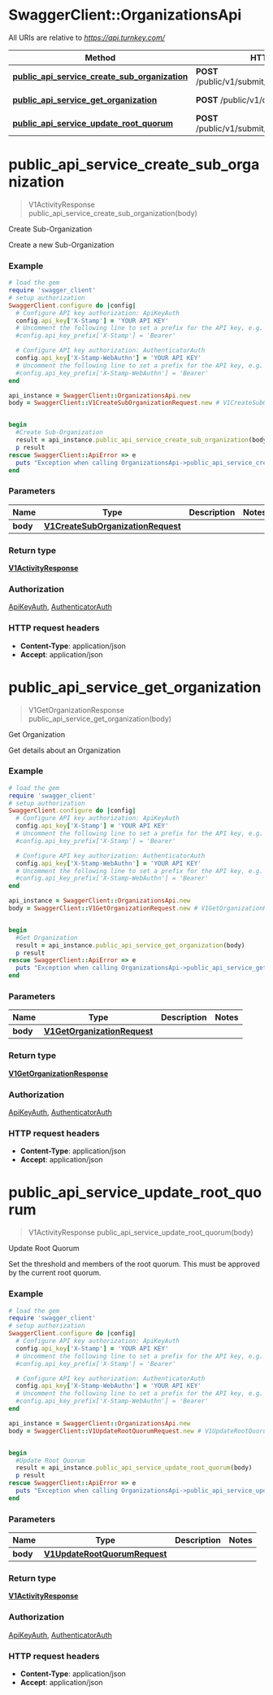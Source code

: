 # SwaggerClient::OrganizationsApi

All URIs are relative to *https://api.turnkey.com/*

Method | HTTP request | Description
------------- | ------------- | -------------
[**public_api_service_create_sub_organization**](OrganizationsApi.md#public_api_service_create_sub_organization) | **POST** /public/v1/submit/create_sub_organization | Create Sub-Organization
[**public_api_service_get_organization**](OrganizationsApi.md#public_api_service_get_organization) | **POST** /public/v1/query/get_organization | Get Organization
[**public_api_service_update_root_quorum**](OrganizationsApi.md#public_api_service_update_root_quorum) | **POST** /public/v1/submit/update_root_quorum | Update Root Quorum

# **public_api_service_create_sub_organization**
> V1ActivityResponse public_api_service_create_sub_organization(body)

Create Sub-Organization

Create a new Sub-Organization

### Example
```ruby
# load the gem
require 'swagger_client'
# setup authorization
SwaggerClient.configure do |config|
  # Configure API key authorization: ApiKeyAuth
  config.api_key['X-Stamp'] = 'YOUR API KEY'
  # Uncomment the following line to set a prefix for the API key, e.g. 'Bearer' (defaults to nil)
  #config.api_key_prefix['X-Stamp'] = 'Bearer'

  # Configure API key authorization: AuthenticatorAuth
  config.api_key['X-Stamp-WebAuthn'] = 'YOUR API KEY'
  # Uncomment the following line to set a prefix for the API key, e.g. 'Bearer' (defaults to nil)
  #config.api_key_prefix['X-Stamp-WebAuthn'] = 'Bearer'
end

api_instance = SwaggerClient::OrganizationsApi.new
body = SwaggerClient::V1CreateSubOrganizationRequest.new # V1CreateSubOrganizationRequest | 


begin
  #Create Sub-Organization
  result = api_instance.public_api_service_create_sub_organization(body)
  p result
rescue SwaggerClient::ApiError => e
  puts "Exception when calling OrganizationsApi->public_api_service_create_sub_organization: #{e}"
end
```

### Parameters

Name | Type | Description  | Notes
------------- | ------------- | ------------- | -------------
 **body** | [**V1CreateSubOrganizationRequest**](V1CreateSubOrganizationRequest.md)|  | 

### Return type

[**V1ActivityResponse**](V1ActivityResponse.md)

### Authorization

[ApiKeyAuth](../README.md#ApiKeyAuth), [AuthenticatorAuth](../README.md#AuthenticatorAuth)

### HTTP request headers

 - **Content-Type**: application/json
 - **Accept**: application/json



# **public_api_service_get_organization**
> V1GetOrganizationResponse public_api_service_get_organization(body)

Get Organization

Get details about an Organization

### Example
```ruby
# load the gem
require 'swagger_client'
# setup authorization
SwaggerClient.configure do |config|
  # Configure API key authorization: ApiKeyAuth
  config.api_key['X-Stamp'] = 'YOUR API KEY'
  # Uncomment the following line to set a prefix for the API key, e.g. 'Bearer' (defaults to nil)
  #config.api_key_prefix['X-Stamp'] = 'Bearer'

  # Configure API key authorization: AuthenticatorAuth
  config.api_key['X-Stamp-WebAuthn'] = 'YOUR API KEY'
  # Uncomment the following line to set a prefix for the API key, e.g. 'Bearer' (defaults to nil)
  #config.api_key_prefix['X-Stamp-WebAuthn'] = 'Bearer'
end

api_instance = SwaggerClient::OrganizationsApi.new
body = SwaggerClient::V1GetOrganizationRequest.new # V1GetOrganizationRequest | 


begin
  #Get Organization
  result = api_instance.public_api_service_get_organization(body)
  p result
rescue SwaggerClient::ApiError => e
  puts "Exception when calling OrganizationsApi->public_api_service_get_organization: #{e}"
end
```

### Parameters

Name | Type | Description  | Notes
------------- | ------------- | ------------- | -------------
 **body** | [**V1GetOrganizationRequest**](V1GetOrganizationRequest.md)|  | 

### Return type

[**V1GetOrganizationResponse**](V1GetOrganizationResponse.md)

### Authorization

[ApiKeyAuth](../README.md#ApiKeyAuth), [AuthenticatorAuth](../README.md#AuthenticatorAuth)

### HTTP request headers

 - **Content-Type**: application/json
 - **Accept**: application/json



# **public_api_service_update_root_quorum**
> V1ActivityResponse public_api_service_update_root_quorum(body)

Update Root Quorum

Set the threshold and members of the root quorum. This must be approved by the current root quorum.

### Example
```ruby
# load the gem
require 'swagger_client'
# setup authorization
SwaggerClient.configure do |config|
  # Configure API key authorization: ApiKeyAuth
  config.api_key['X-Stamp'] = 'YOUR API KEY'
  # Uncomment the following line to set a prefix for the API key, e.g. 'Bearer' (defaults to nil)
  #config.api_key_prefix['X-Stamp'] = 'Bearer'

  # Configure API key authorization: AuthenticatorAuth
  config.api_key['X-Stamp-WebAuthn'] = 'YOUR API KEY'
  # Uncomment the following line to set a prefix for the API key, e.g. 'Bearer' (defaults to nil)
  #config.api_key_prefix['X-Stamp-WebAuthn'] = 'Bearer'
end

api_instance = SwaggerClient::OrganizationsApi.new
body = SwaggerClient::V1UpdateRootQuorumRequest.new # V1UpdateRootQuorumRequest | 


begin
  #Update Root Quorum
  result = api_instance.public_api_service_update_root_quorum(body)
  p result
rescue SwaggerClient::ApiError => e
  puts "Exception when calling OrganizationsApi->public_api_service_update_root_quorum: #{e}"
end
```

### Parameters

Name | Type | Description  | Notes
------------- | ------------- | ------------- | -------------
 **body** | [**V1UpdateRootQuorumRequest**](V1UpdateRootQuorumRequest.md)|  | 

### Return type

[**V1ActivityResponse**](V1ActivityResponse.md)

### Authorization

[ApiKeyAuth](../README.md#ApiKeyAuth), [AuthenticatorAuth](../README.md#AuthenticatorAuth)

### HTTP request headers

 - **Content-Type**: application/json
 - **Accept**: application/json



